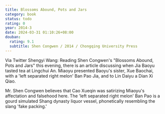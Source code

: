 ```yaml
---
title: Blossoms Abound, Pots and Jars
category: book
status: todo
rating: 0
year: 2014-3
date: 2024-03-31 01:10:26+08:00
douban:
  rating: 9.1
  subtitle: Shen Congwen / 2014 / Chongqing University Press
---
```


Via Twitter Shengyi Wang: Reading Shen Congwen's "Blossoms Abound, Pots and Jars" this evening, there is an article discussing when Jia Baoyu tasted tea at Lingchui An. Miaoyu presented Baoyu's sister, Xue Baochai, with a 'left separated right melon' Ban Pao Jia, and to Lin Daiyu a Dian Xi Qiao.

Mr. Shen Congwen believes that Cao Xueqin was satirizing Miaoyu's affectation and falsehood here. The 'left separated right melon' Ban Pao is a gourd simulated Shang dynasty liquor vessel, phonetically resembling the slang 'fake packing.'
